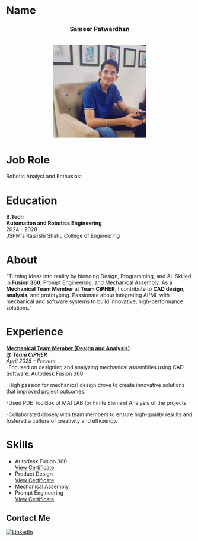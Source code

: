 # Name
<div align="center">
<h3>Sameer Patwardhan</h3><br>
<img src="Sameer.jpg" alt="Profile Photo" height="250" width="250">
<br></div>

# Job Role <!--(Where I see myself in Future)-->
Robotic Analyst and Enthusiast

# Education
**B.Tech** <br>
**Automation and Robotics Engineering** <br>
2024 - 2028 <br>
JSPM's Rajarshi Shahu College of Engineering

# About
"Turning ideas into reality by blending Design, Programming, and AI. Skilled in **Fusion 360**, Prompt Engineering, and Mechanical Assembly. As a **Mechanical Team Member** at **Team CiPHER**, I contribute to **CAD design**, **analysis**, and prototyping. Passionate about integrating AI/ML with mechanical and software systems to build innovative, high-performance solutions."

# Experience
<b><u>Mechanical Team Member [Design and Analysis]</u></b> <br>
<b><i>@ Team CiPHER</i></b> <br>
<i>April 2025 - Present</i> <br>
-Focused on designing and analyzing mechanical assemblies using CAD Software: Autodesk Fusion 360

-High passion for mechanical design drove to create innovative solutions that improved project outcomes.

-Used PDE ToolBox of MATLAB for Finite Element Analysis of the projects

-Collaborated closely with team members to ensure high-quality results and fostered a culture of creativity and efficiency.

# Skills
<ul>
<li>Autodesk Fusion 360</li><a href="">View Certificate</a>
<li>Product Design</li><a href="">View Certificate</a>
<li>Mechanical Assembly</li>
<li>Prompt Engineering</li><a href="Prompt Engineering.pdf">View Certificate</a>
</ul>


## Contact Me
<a href="https://www.linkedin.com/in/sameerpatwardhan11/">
  <img src="https://cdn.jsdelivr.net/gh/devicons/devicon/icons/linkedin/linkedin-original.svg" alt="LinkedIn" width="32" height="32"/>
</a>
